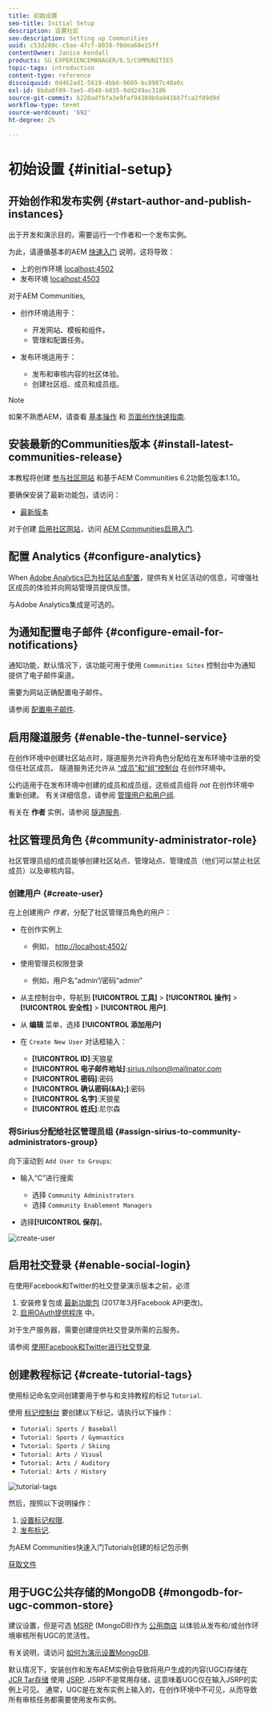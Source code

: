 ```yaml
---
title: 初始设置
seo-title: Initial Setup
description: 设置社区
seo-description: Setting up Communities
uuid: c53d280c-c5ae-47cf-8038-f0dea68e15ff
contentOwner: Janice Kendall
products: SG_EXPERIENCEMANAGER/6.5/COMMUNITIES
topic-tags: introduction
content-type: reference
discoiquuid: 0d462ad1-5619-4bb6-9609-bc8987c40a0c
exl-id: 6bda0f09-7ae5-4540-b035-9dd249ac3186
source-git-commit: b220adf6fa3e9faf94389b9a9416b7fca2f89d9d
workflow-type: tm+mt
source-wordcount: '692'
ht-degree: 2%

---
```


# 初始设置 {#initial-setup}

## 开始创作和发布实例 {#start-author-and-publish-instances}

出于开发和演示目的，需要运行一个作者和一个发布实例。

为此，请遵循基本的AEM [快速入门](../../help/sites-deploying/deploy.md#getting-started) 说明，这将导致：

* 上的创作环境 [localhost:4502](http://localhost:4502/)
* 发布环境 [localhost:4503](http://localhost:4503/)

对于AEM Communities,

* 创作环境适用于：

   * 开发网站、模板和组件。
   * 管理和配置任务。

* 发布环境适用于：

   * 发布和审核内容的社区体验。
   * 创建社区组、成员和成员组。

>[!NOTE]
>
>如果不熟悉AEM，请查看 [基本操作](../../help/sites-authoring/basic-handling.md) 和 [页面创作快速指南](../../help/sites-authoring/qg-page-authoring.md).

## 安装最新的Communities版本 {#install-latest-communities-release}

本教程将创建 [参与社区网站](overview.md#engagement-community) 和基于AEM Communities 6.2功能包版本1.10。

要确保安装了最新功能包，请访问：

* [最新版本](deploy-communities.md#latest-releases)

对于创建 [启用社区网站](overview.md#enablement-community)，访问 [AEM Communities启用入门](getting-started-enablement.md).

## 配置 Analytics {#configure-analytics}

When [Adobe Analytics已为社区站点配置](analytics.md)，提供有关社区活动的信息，可增强社区成员的体验并向网站管理员提供反馈。

与Adobe Analytics集成是可选的。

## 为通知配置电子邮件 {#configure-email-for-notifications}

通知功能，默认情况下，该功能可用于使用 `Communities Sites` 控制台中为通知提供了电子邮件渠道。

需要为网站正确配置电子邮件。

请参阅 [配置电子邮件](email.md).

## 启用隧道服务 {#enable-the-tunnel-service}

在创作环境中创建社区站点时，隧道服务允许将角色分配给在发布环境中注册的受信任社区成员。 隧道服务还允许从 [“成员”和“组”控制台](members.md) 在创作环境中。

公约适用于在发布环境中创建的成员和成员组，这些成员组将 *not* 在创作环境中重新创建。 有关详细信息，请参阅 [管理用户和用户组](users.md).

有关在 **作者** 实例，请参阅 [隧道服务](deploy-communities.md#tunnel-service-on-author).

## 社区管理员角色 {#community-administrator-role}

社区管理员组的成员能够创建社区站点、管理站点、管理成员（他们可以禁止社区成员）以及审核内容。

### 创建用户 {#create-user}

在上创建用户 *作者*，分配了社区管理员角色的用户：

* 在创作实例上

   * 例如， [http://localhost:4502/](http://localhost:4503/)

* 使用管理员权限登录

   * 例如，用户名“admin”/密码“admin”

* 从主控制台中，导航到 **[!UICONTROL 工具]** > **[!UICONTROL 操作]** > **[!UICONTROL 安全性]** > **[!UICONTROL 用户]**.
* 从 **编辑** 菜单，选择 **[!UICONTROL 添加用户]**

* 在 `Create New User` 对话框输入：

   * **[!UICONTROL ID]**:天狼星
   * **[!UICONTROL 电子邮件地址]**:sirius.nilson@mailinator.com
   * **[!UICONTROL 密码]**:密码
   * **[!UICONTROL 确认密码(&amp;A);]**:密码
   * **[!UICONTROL 名字]**:天狼星
   * **[!UICONTROL 姓氏]**:尼尔森

### 将Sirius分配给社区管理员组 {#assign-sirius-to-community-administrators-group}

向下滚动到 `Add User to Groups`:

* 输入“C”进行搜索

   * 选择 `Community Administrators`
   * 选择 `Community Enablement Managers`

* 选择&#x200B;**[!UICONTROL 保存]**。

![create-user](assets/create-user.png)

## 启用社交登录 {#enable-social-login}

在使用Facebook和Twitter的社交登录演示版本之前，必须

1. 安装修复包或 [最新功能包](deploy-communities.md#latestfeaturepack) (2017年3月Facebook API更改)。
1. [启用OAuth提供程序](social-login.md#adobe-granite-oauth-authentication-handler) 中。

对于生产服务器，需要创建提供社交登录所需的云服务。

请参阅 [使用Facebook和Twitter进行社交登录](social-login.md).

## 创建教程标记 {#create-tutorial-tags}

使用标记命名空间创建要用于参与和支持教程的标记 `Tutorial`.

使用 [标记控制台](../../help/sites-administering/tags.md#tagging-console) 要创建以下标记，请执行以下操作：

* `Tutorial: Sports / Baseball`
* `Tutorial: Sports / Gymnastics`
* `Tutorial: Sports / Skiing`
* `Tutorial: Arts / Visual`
* `Tutorial: Arts / Auditory`
* `Tutorial: Arts / History`

![tutorial-tags](assets/tutorial-tags.png)

然后，按照以下说明操作：

1. [设置标记权限](../../help/sites-administering/tags.md#setting-tag-permissions).
1. [发布标记](../../help/sites-administering/tags.md#publishing-tags).

为AEM Communities快速入门Tutorials创建的标记包示例

[获取文件](assets/tutorial_tags-v63.zip)

## 用于UGC公共存储的MongoDB {#mongodb-for-ugc-common-store}

建议设置，但是可选 [MSRP](msrp.md) (MongoDB)作为 [公用商店](working-with-srp.md) 以体验从发布和/或创作环境审核所有UGC的灵活性。

有关说明，请访问 [如何为演示设置MongoDB](demo-mongo.md).

默认情况下，安装创作和发布AEM实例会导致将用户生成的内容(UGC)存储在 [JCR Tar存储](../../help/sites-deploying/platform.md) 使用 [JSRP](jsrp.md). JSRP不是常用存储，这意味着UGC仅在输入JSRP的实例上可见。 通常，UGC是在发布实例上输入的，在创作环境中不可见，从而导致所有审核任务都需要使用发布实例。
